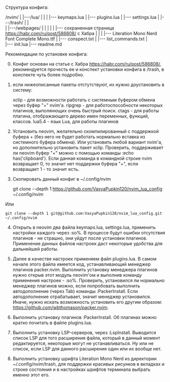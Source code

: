 Структура конфига:

/nvim/
|
|---/lua/
|   |
|   |--- keymaps.lua
|   |--- plugins.lua
|   |--- settings.lua
|
|---/trash/
|   |   
|   |---/webpages/
|   |   |
|   |   |--- сохраненная страница https://habr.com/ru/post/586808/ с Хабра
|   |
|   |--- Literation Mono Nerd Font Complete Mono.ttf
|   |--- conspect.txt
|   |--- list_commands.txt
|    
|--- init.lua
|--- readme.md


Рекомендации по установке конфига:

0. Конфиг основан на статье с Хабра https://habr.com/ru/post/586808/, рекомендуется прочесть ее и конспект установки конфига в /trash, в конспекте чуть более подробно. 

1. если нижеописанные пакеты отстутствуют, их нужно доустановить в систему:

    xclip - для возможности работать с системным буфером обмена через буфер "+" nvim'a.
    ripgrep - для работоспособности некоторых плагинов, выполянющих очень быстрый поиск.
    ctags - для работы плагина, отображающего дерево имен переменных, функций, классов.
    lua5.4 - язык Lua, для работы плагинов

2. Установить neovim, желательно скомпилированный с поддержкой буфера + (без него не будет работать нормально вставка из системного буфера обмена). Или установить любой вариант nvim'a, но дополнительно установить пакет xclip. Проверить, поддерживает ли neovim буфер "+" можно с помощью команды :echo has('clipboard'). Если данная команда в командной строке nvim возвращает 0, то значит нет поддержки буфера "+", если возвращает 1 - то значит есть. 

3. Скопировать данный конфиг в ~/.config/nvim

    git clone --depth 1 https://github.com/VasyaPupkin120/nvim_lua_config ~/.config/nvim

Или

    git clone --depth 1 git@github.com:VasyaPupkin120/nvim_lua_config.git ~/.config/nvim


4. Открыть в neovim два файла keymaps.lua, settings.lua, применить настройки каждого через :so%. В процессе будут ошибки отсутствия плагинов - не страшно, они уйдут после установки плагинов. Применение данных файлов настроек даст некоторые удобства для дальнейшей работы.

5. Далее в качестве настроек применяем файл plugins.lua. В самом начале этого файла имеется код, устанавливающий менеджер плагинов packer.nvim. Выполнить установку менеджера плагинов нужно открыв этот модуль neovim'ом и выполнив команду применения настроек - :so%. Проверить, установился ли нормально менеджер плагинов можно, если попробовать выполнить автодополнение (через Tab) команды :PackerInstall. Если автодополнение отрабатывает, значит менеджер установился. Иначе, нужно искать возможность установить его другим образом: https://github.com/wbthomason/packer.nvim.  

6. Выполнить установку плагинов :PackerInstall. Об плагинах можно кратко почитать в файле plugins.lua.

7. Выполнить установку LSP-серверов, через :LspInstall. Выводится список LSP для того расширения файла, который в данный момент редактируется, некоторые могут не устанавливаться. Ну или не список, если LSP для данного расширения один или их вообще нет. 

8. Выполнить установку шрифта Literation Mono Nerd из директории ~/.config/nvim/trash, для поддержки красивых рисунков в вкладках и строке состояния и в настройках шрифтов терминала выбрать именно этот его.
